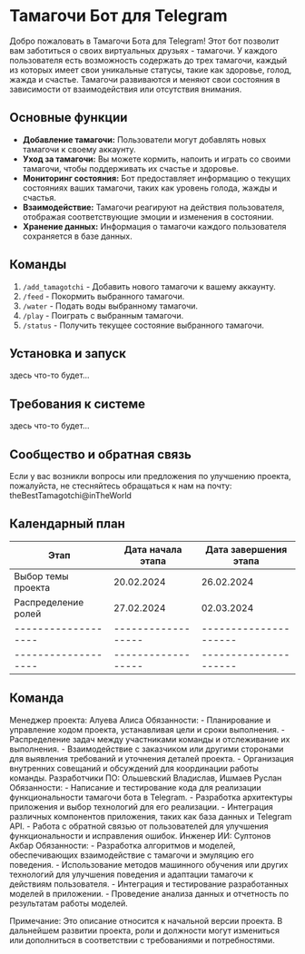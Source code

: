 # Тамагочи Бот для Telegram

Добро пожаловать в Тамагочи Бота для Telegram! Этот бот позволит вам заботиться о своих виртуальных друзьях - тамагочи. У каждого пользователя есть возможность содержать до трех тамагочи, каждый из которых имеет свои уникальные статусы, такие как здоровье, голод, жажда и счастье. Тамагочи развиваются и меняют свои состояния в зависимости от взаимодействия или отсутствия внимания.

## Основные функции
- **Добавление тамагочи:** Пользователи могут добавлять новых тамагочи к своему аккаунту.
- **Уход за тамагочи:** Вы можете кормить, напоить и играть со своими тамагочи, чтобы поддерживать их счастье и здоровье.
- **Мониторинг состояния:** Бот предоставляет информацию о текущих состояниях ваших тамагочи, таких как уровень голода, жажды и счастья.
- **Взаимодействие:** Тамагочи реагируют на действия пользователя, отображая соответствующие эмоции и изменения в состоянии.
- **Хранение данных:** Информация о тамагочи каждого пользователя сохраняется в базе данных.

## Команды
1. `/add_tamagotchi` - Добавить нового тамагочи к вашему аккаунту.
2. `/feed` - Покормить выбранного тамагочи.
3. `/water` - Подать воды выбранному тамагочи.
4. `/play` - Поиграть с выбранным тамагочи.
5. `/status` - Получить текущее состояние выбранного тамагочи.

## Установка и запуск
здесь что-то будет...

## Требования к системе
здесь что-то будет...

## Сообщество и обратная связь
Если у вас возникли вопросы или предложения по улучшению проекта, пожалуйста, не стесняйтесь обращаться к нам на почту:
theBestTamagotchi@inTheWorld


## Календарный план

| Этап                | Дата начала этапа | Дата завершения этапа |
| ------------------- | ------------------| --------------------- |
| Выбор темы проекта  | 20.02.2024        | 26.02.2024            |
| Распределение ролей | 27.02.2024        | 02.03.2024            |
| ------------------- | ------------------| --------------------- |
| ------------------- | ------------------| --------------------- |

## Команда

Менеджер проекта: Алуева Алиса
    Обязанности:
        - Планирование и управление ходом проекта, устанавливая цели и сроки выполнения.
        - Распределение задач между участниками команды и отслеживание их выполнения.
        - Взаимодействие с заказчиком или другими сторонами для выявления требований и уточнения деталей проекта.
        - Организация внутренних совещаний и обсуждений для координации работы команды.
Разработчики ПО: Ольшевский Владислав, Ишмаев Руслан
    Обязанности:
        - Написание и тестирование кода для реализации функциональности тамагочи бота в Telegram.
        - Разработка архитектуры приложения и выбор технологий для его реализации.
        - Интеграция различных компонентов приложения, таких как база данных и Telegram API.
        - Работа с обратной связью от пользователей для улучшения функциональности и исправления ошибок.
Инженер ИИ: Султонов Акбар 
    Обязанности:
        - Разработка алгоритмов и моделей, обеспечивающих взаимодействие с тамагочи и эмуляцию его поведения.
        - Использование методов машинного обучения или других технологий для улучшения поведения и адаптации тамагочи к действиям пользователя.
        - Интеграция и тестирование разработанных моделей в приложении.
        - Проведение анализа данных и отчетность по результатам работы моделей.

Примечание: Это описание относится к начальной версии проекта. В дальнейшем развитии проекта, роли и должности могут измениться или дополниться в соответствии с требованиями и потребностями.
